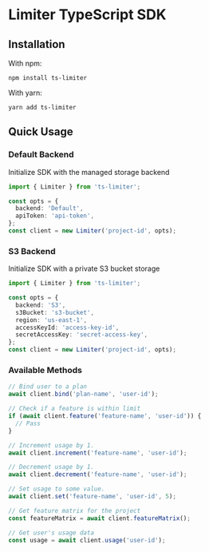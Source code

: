# Limiter TypeScript SDK

## Installation

With npm:

```
npm install ts-limiter
```

With yarn:

```
yarn add ts-limiter
```

## Quick Usage

### Default Backend

Initialize SDK with the managed storage backend

```typescript
import { Limiter } from 'ts-limiter';

const opts = {
  backend: 'Default',
  apiToken: 'api-token',
};
const client = new Limiter('project-id', opts);
```

### S3 Backend

Initialize SDK with a private S3 bucket storage

```typescript
import { Limiter } from 'ts-limiter';

const opts = {
  backend: 'S3',
  s3Bucket: 's3-bucket',
  region: 'us-east-1',
  accessKeyId: 'access-key-id',
  secretAccessKey: 'secret-access-key',
};
const client = new Limiter('project-id', opts);
```

### Available Methods

```typescript
// Bind user to a plan
await client.bind('plan-name', 'user-id');

// Check if a feature is within limit
if (await client.feature('feature-name', 'user-id')) {
  // Pass
}

// Increment usage by 1.
await client.increment('feature-name', 'user-id');

// Decrement usage by 1.
await client.decrement('feature-name', 'user-id');

// Set usage to some value.
await client.set('feature-name', 'user-id', 5);

// Get feature matrix for the project
const featureMatrix = await client.featureMatrix();

// Get user's usage data
const usage = await client.usage('user-id');
```
